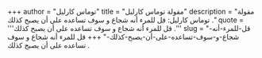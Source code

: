 +++
author = "توماس كارليل"
title = "مقولة توماس كارليل"
description = "مقولة توماس كارليل: قل للمرء أنه شجاع و سوف تساعده على أن يصبح كذلك ."
quote = '''قل للمرء أنه شجاع و سوف تساعده على أن يصبح كذلك .''' 
slug = "قل-للمرء-أنه-شجاع-و-سوف-تساعده-على-أن-يصبح-كذلك-"
+++
قل للمرء أنه شجاع و سوف تساعده على أن يصبح كذلك .
